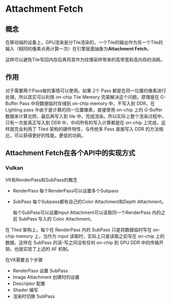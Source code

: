 # Attachment Fetch
## 概念
 在移动端的设备上，GPU渲染是分Tile渲染的，一个Tile的输出作为另一个Tile的输入（相同的像素点再计算一次）在引擎层面抽象为**Attachment Fetch**。

这样可以避免Tile写回内存后再将其作为纹理采样带来的高带宽和高内存的消耗。
## 作用
对于需要两个Pass做的事情可以使用。如果 2个 Pass 都是在同一位置的像素进行处理，所以其实可以利用 on-chip Tile Memory 完美解决这个问题。原理是在 G-Buffer Pass 中将数据临时存储到 on-chip memory 中，不写入到 DDR，在 Lighting pass 中由于是计算的同一位置像素，直接使用 on-chip 上的 G-Buffer 数据来计算光照，最后再写入到 tile 中，完成渲染。所以实际上整个渲染过程中，只有一次是真正写入到 DDR 中，中间所有的写入计算都是在 on-chip 上完成，这样就完全利用了 Tiled 架构的硬件特性，与传统多 Pass 直接写入 DDR 的方法相比，可以获得更好的性能，更低的功耗。
## Attachment Fetch在各个API中的实现方式
###  Vulkan
VK有RenderPass和SubPass的概念
- RenderPass
  每个RenderPass可以设置多个Subpass
- SubPass
  每个Subpass都有自己的Color Attachment和Depth Attachment。

  每个SubPass可以设置Input Attachment可以读取同一个RenderPass 内的之前 SubPass 写入的 Color Attachment。

在 Tiled 架构上，每个在 RenderPass 内的 SubPass 只是将数据临时写在 on-chip memory 上，当作为 input 读取时，实际上只是读取之前写在 on-chip 上的数据，这样在 SubPass 的读-写之间没有任何 on-chip 到 GPU DDR 中的传输开销，也就实现了上述的 AF 机制。

在VK需要五个步骤
- RenderPass 设置 SubPass
- Image Attachment 创建时的设置
- Descriptor 配置
- Shader 编写
- 渲染时切换 SubPass

